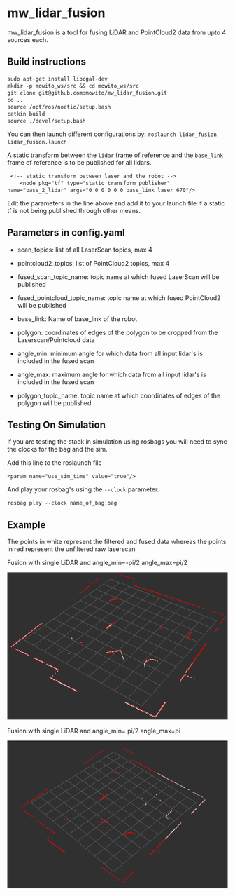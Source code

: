 # mw_lidar_fusion

mw_lidar_fusion is a tool for fusing LiDAR and PointCloud2 data from upto 4 sources each.

## Build instructions
```
sudo apt-get install libcgal-dev
mkdir -p mowito_ws/src && cd mowito_ws/src
git clone git@github.com:mowito/mw_lidar_fusion.git
cd ..
source /opt/ros/noetic/setup.bash
catkin build
source ./devel/setup.bash
```

You can then launch different configurations by:
`roslaunch lidar_fusion lidar_fusion.launch`

A static transform between the `lidar` frame of reference and the `base_link` frame of reference is to be published for all lidars.

```
 <!-- static transform between laser and the robot -->
    <node pkg="tf" type="static_transform_publisher" name="base_2_lidar" args="0 0 0 0 0 0 base_link laser 670"/>
```    
Edit the parameters in the line above and add it to your launch file if a static tf is not being published through other means.

## Parameters in config.yaml

- scan_topics: list of all LaserScan topics, max 4

- pointcloud2_topics: list of PointCloud2 topics, max 4

- fused_scan_topic_name: topic name at which fused LaserScan will be published

- fused_pointcloud_topic_name: topic name at which fused PointCloud2 will be published

- base_link: Name of base_link of the robot

- polygon: coordinates of edges of the polygon to be cropped from the Laserscan/Pointcloud data

- angle_min: minimum angle for which data from all input lidar's is included in the fused scan

- angle_max: maximum angle for which data from all input lidar's is included in the fused scan
- polygon_topic_name: topic name at which coordinates of edges of the polygon will be published

## Testing On Simulation

If you are testing the stack in simulation using rosbags you will need to sync the clocks for the bag and the sim.

Add this line to the roslaunch file
 ```
 <param name="use_sim_time" value="true"/>
```

And play your rosbag's using the `--clock` parameter.
```
rosbag play --clock name_of_bag.bag 
```

## Example

The points in white represent the filtered and fused data whereas the points in red represent the unfiltered raw laserscan

Fusion with single LiDAR and angle_min=-pi/2 angle_max=pi/2

![](/examples/1.png)

Fusion with single LiDAR and angle_min= pi/2 angle_max=pi

![](/examples/5.png)